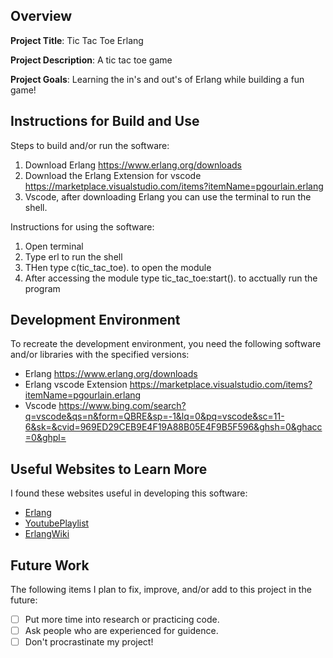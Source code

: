 ## Overview

**Project Title**: Tic Tac Toe Erlang

**Project Description**: A tic tac toe game

**Project Goals**: Learning the in's and out's of Erlang while building a fun game!

## Instructions for Build and Use

Steps to build and/or run the software:

1. Download Erlang https://www.erlang.org/downloads
2. Download the Erlang Extension for vscode https://marketplace.visualstudio.com/items?itemName=pgourlain.erlang
3. Vscode, after downloading Erlang you can use the terminal to run the shell.

Instructions for using the software:

1. Open terminal
2. Type erl to run the shell
3. THen type c(tic_tac_toe). to open the module
4. After accessing the module type tic_tac_toe:start(). to acctually run the program

## Development Environment 

To recreate the development environment, you need the following software and/or libraries with the specified versions:

* Erlang https://www.erlang.org/downloads
* Erlang vscode Extension https://marketplace.visualstudio.com/items?itemName=pgourlain.erlang
* Vscode https://www.bing.com/search?q=vscode&qs=n&form=QBRE&sp=-1&lq=0&pq=vscode&sc=11-6&sk=&cvid=969ED29CEB9E4F19A88B05E4F9B5F596&ghsh=0&ghacc=0&ghpl=

## Useful Websites to Learn More

I found these websites useful in developing this software:

* [Erlang](https://www.erlang.org/doc/getting_started/intro)
* [YoutubePlaylist](https://www.youtube.com/watch?v=HRrfc9CiR_s&list=PLdOYTlKwc71ljrfUqrKYoULxRjqI0p8it)
* [ErlangWiki](https://en.wikipedia.org/wiki/Functional_programming)

## Future Work

The following items I plan to fix, improve, and/or add to this project in the future:

* [ ] Put more time into research or practicing code.
* [ ] Ask people who are experienced for guidence.
* [ ] Don't procrastinate my project!

